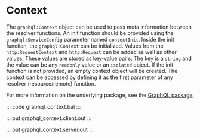 # Context

The `graphql:Context` object can be used to pass meta information between the resolver functions. An init function should be provided using the `graphql:ServiceConfig` parameter named `contextInit`. Inside the init function, the `graphql:Context` can be initialized. Values from the `http:RequestContext` and `http:Request` can be added as well as other values. These values are stored as key-value pairs. The key is a `string` and the value can be any `readonly` value or an `isolated` object. If the init function is not provided, an empty context object will be created. The context can be accessed by defining it as the first parameter of any resolver (resource/remote) function.

For more information on the underlying package, see the [GraphQL package](https://lib.ballerina.io/ballerina/graphql/latest/).

::: code graphql_context.bal :::

::: out graphql_context.client.out :::

::: out graphql_context.server.out :::